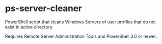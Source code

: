 # ps-server-cleaner
PowerShell script that cleans Windows Servers of user profiles that do not exist in active directory.

Requires Remote Server Administration Tools and PowerShell 3.0 or newer.
